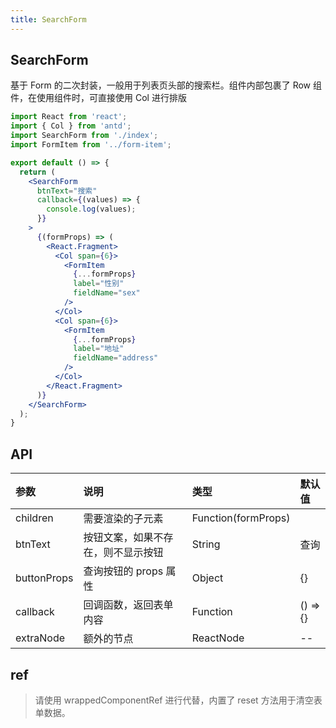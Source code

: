 ```yaml
---
title: SearchForm
---
```


## SearchForm

基于 Form 的二次封装，一般用于列表页头部的搜索栏。组件内部包裹了 Row 组件，在使用组件时，可直接使用 Col 进行排版

```jsx
import React from 'react';
import { Col } from 'antd';
import SearchForm from './index';
import FormItem from '../form-item';

export default () => {
  return (
    <SearchForm
      btnText="搜索"
      callback={(values) => {
        console.log(values);
      }}
    >
      {(formProps) => (
        <React.Fragment>
          <Col span={6}>
            <FormItem
              {...formProps}
              label="性别"
              fieldName="sex"
            />
          </Col>
          <Col span={6}>
            <FormItem
              {...formProps}
              label="地址"
              fieldName="address"
            />
          </Col>
        </React.Fragment>
      )}
    </SearchForm>
  );
}
```

## API

|参数|说明|类型|默认值|
|:--|:--|:--|:--|
|children|需要渲染的子元素|Function(formProps)||
|btnText|按钮文案，如果不存在，则不显示按钮|String|查询|
|buttonProps|查询按钮的 props 属性|Object|{}|
|callback|回调函数，返回表单内容|Function|() => {}|
|extraNode|额外的节点|ReactNode|--|

## ref

> 请使用 wrappedComponentRef 进行代替，内置了 reset 方法用于清空表单数据。
